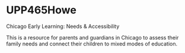 # UPP465Howe
Chicago Early Learning: Needs &amp; Accessibility

This is a resource for parents and guardians in Chicago to assess their family needs and connect their children to mixed modes of education.
